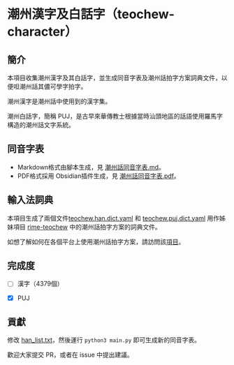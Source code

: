 # 潮州漢字及白話字（teochew-character）

## 簡介

本項目收集潮州漢字及其白話字，並生成同音字表及潮州話拍字方案詞典文件，以便呾潮州話其儂可學字拍字。

潮州漢字是潮州話中使用到的漢字集。 

潮州白話字，簡稱 PUJ，是古早來華傳教士根據當時汕頭地區的話語使用羅馬字構造的潮州話文字系統。

## 同音字表

* Markdown格式由腳本生成，見 [潮州話同音字表.md](潮州話同音字表.md)。 
* PDF格式採用 Obsidian插件生成，見 [潮州話同音字表.pdf](潮州話同音字表.pdf)。

## 輸入法詞典

本項目生成了兩個文件[teochew.han.dict.yaml](teochew.han.dict.yaml) 和 [teochew.puj.dict.yaml](teochew.puj.dict.yaml) 用作姊妹項目 [rime-teochew](https://github.com/hokkien-writing/rime-teochew) 中的潮州話拍字方案的詞典文件。

如想了解如何在各個平台上使用潮州話拍字方案，請訪問該[項目](https://github.com/hokkien-writing/rime-teochew)。

## 完成度

- [ ] 漢字（4379個）

- [x] PUJ

## 貢獻

修改 [han_list.txt](han_list.txt)，然後運行 `python3 main.py` 即可生成新的同音字表。

歡迎大家提交 PR，或者在 issue 中提出建議。
